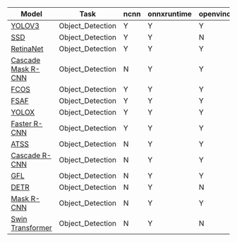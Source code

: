 | Model | Task | ncnn | onnxruntime | openvino | pplnn | tensorrt | torchscript |
|-----|-----|-----|-----|-----|-----|-----|-----|
| [YOLOV3](https://github.com/open-mmlab/mmdetection/tree/dev-3.x/configs/) | Object_Detection | Y | Y | Y | N | N | Y |
| [SSD](https://github.com/open-mmlab/mmdetection/tree/dev-3.x/configs/) | Object_Detection | Y | Y | N | N | N | Y |
| [RetinaNet](https://github.com/open-mmlab/mmdetection/tree/dev-3.x/configs/) | Object_Detection | Y | Y | Y | Y | N | Y |
| [Cascade Mask R-CNN](https://github.com/open-mmlab/mmdetection/tree/dev-3.x/configs/) | Object_Detection | N | Y | Y | N | Y | Y |
| [FCOS](https://github.com/open-mmlab/mmdetection/tree/dev-3.x/configs/) | Object_Detection | Y | Y | Y | N | N | Y |
| [FSAF](https://github.com/open-mmlab/mmdetection/tree/dev-3.x/configs/) | Object_Detection | Y | Y | Y | Y | N | Y |
| [YOLOX](https://github.com/open-mmlab/mmdetection/tree/dev-3.x/configs/) | Object_Detection | Y | Y | Y | N | N | Y |
| [Faster R-CNN](https://github.com/open-mmlab/mmdetection/tree/dev-3.x/configs/) | Object_Detection | Y | Y | Y | Y | N | Y |
| [ATSS](https://github.com/open-mmlab/mmdetection/tree/dev-3.x/configs/) | Object_Detection | N | Y | Y | N | N | N |
| [Cascade R-CNN](https://github.com/open-mmlab/mmdetection/tree/dev-3.x/configs/) | Object_Detection | N | Y | Y | Y | N | N |
| [GFL](https://github.com/open-mmlab/mmdetection/tree/dev-3.x/configs/) | Object_Detection | N | Y | Y | N | N | N |
| [DETR](https://github.com/open-mmlab/mmdetection/tree/dev-3.x/configs/) | Object_Detection | N | Y | N | N | N | N |
| [Mask R-CNN](https://github.com/open-mmlab/mmdetection/tree/dev-3.x/configs/) | Object_Detection | N | Y | Y | N | Y | Y |
| [Swin Transformer](https://github.com/open-mmlab/mmdetection/tree/dev-3.x/configs/) | Object_Detection | N | Y | N | N | Y | N |
